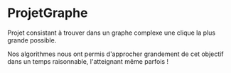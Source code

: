 # ProjetGraphe

Projet consistant à trouver dans un graphe complexe une clique la plus grande possible.

Nos algorithmes nous ont permis d'approcher grandement de cet objectif dans un temps raisonnable, l'atteignant même parfois !
